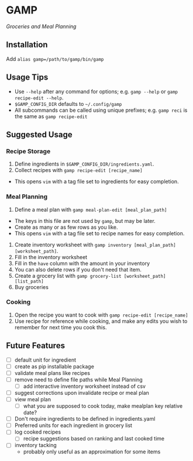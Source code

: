 # GAMP
_Groceries and Meal Planning_

## Installation

Add `alias gamp=/path/to/gamp/bin/gamp`

## Usage Tips

- Use `--help` after any command for options; e.g. `gamp --help` or `gamp recipe-edit --help`.
- `$GAMP_CONFIG_DIR` defaults to `~/.config/gamp`
- All subcommands can be called using unique prefixes; e.g. `gamp reci` is the same as `gamp recipe-edit`


## Suggested Usage

### Recipe Storage

1. Define ingredients in `$GAMP_CONFIG_DIR/ingredients.yaml`.
1. Collect recipes with `gamp recipe-edit [recipe_name]`
  - This opens `vim` with a tag file set to ingredients for easy completion.

### Meal Planning
1. Define a meal plan with `gamp meal-plan-edit [meal_plan_path]`
  - The keys in this file are not used by `gamp`, but may be later.
  - Create as many or as few rows as you like.
  - This opens `vim` with a tag file set to recipe names for easy completion.
1. Create inventory worksheet with `gamp inventory [meal_plan_path] [worksheet_path]`.
1. Fill in the inventory worksheet
  1. Fill in the `have` column with the amount in your inventory
  1. You can also delete rows if you don't need that item.
1. Create a grocery list with `gamp grocery-list [worksheet_path] [list_path]`
1. Buy groceries

### Cooking
1. Open the recipe you want to cook with `gamp recipe-edit [recipe_name]`
1. Use recipe for reference while cooking, and make any edits you wish to
   remember for next time you cook this.

## Future Features
- [ ] default unit for ingredient
- [ ] create as pip installable package
- [ ] validate meal plans like recipes
- [ ] remove need to define file paths while Meal Planning
  - [ ] add interactive inventory worksheet instead of csv
- [ ] suggest corrections upon invalidate recipe or meal plan
- [ ] view meal plan
  - [ ] what you are supposed to cook today, make mealplan key relative date?
- [ ] Don't require ingredients to be defined in ingredients.yaml
- [ ] Preferred units for each ingredient in grocery list
- [ ] log cooked recipes
  - [ ] recipe suggestions based on ranking and last cooked time
- [ ] inventory tacking
  - probably only useful as an approximation for some items

